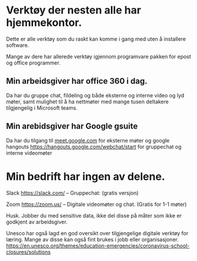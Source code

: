 
# Verktøy der nesten alle har hjemmekontor.

Dette er alle verktøy som du raskt kan komme i gang med uten å installere software.

Mange av dere har allerede verktøy igjennom programvare pakken for epost og office programmer.


## Min arbeidsgiver har office 360 i dag.

Da har du gruppe chat, fildeling og både eksterne og interne video og lyd møter, samt mulighet til å ha nettmøter med mange tusen deltakere tilgjengelig i Microsoft teams.


## Min arebidsgiver har Google gsuite

Da har du tilgang til [meet.google.com](https://meet.google.com/_meet) for eksterne møter og google hangouts https://hangouts.google.com/webchat/start for gruppechat og interne videomøter


# Min bedrift har ingen av delene.


Slack https://slack.com/  – Gruppechat:  (gratis versjon)

Zoom https://zoom.us/  – Digitale videomøter og chat. (Gratis for 1-1 møter)


Husk. Jobber du med sensitive data, ikke del disse på måter som ikke er godkjent av arbeidsgiver.


Unesco har også lagd en god oversikt over tilgjengelige digitale verktøy for læring. Mange av disse kan også fint brukes i jobb eller organisasjoner.
https://en.unesco.org/themes/education-emergencies/coronavirus-school-closures/solutions
